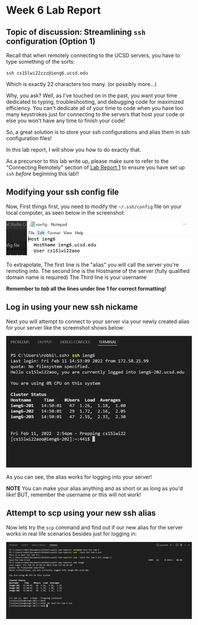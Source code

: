 # Week 6 Lab Report

## Topic of discussion: Streamlining ```ssh``` configuration (Option 1)

Recall that when remotely connecting to the UCSD servers, you have to type something of the sorts:

```
ssh cs15lwi22zzz@ieng6.ucsd.edu
```

Which is exactly 22 characters too many. (or possibly more...)

Why, you ask? Well, as I've touched on in the past, you want your time dedicated to typing, troubleshooting, and debugging code for maximized efficiency. You can't dedicate all of your time to code when you have too many keystrokes just for connecting to the servers that host your code or else you won't have any time to finish your code!

So, a great solution is to store your ssh configurations and alias them in ssh configuration files!

In this lab report, I will show you how to do exactly that.

As a precursor to this lab write up, please make sure to refer to the "Connecting Remotely" section of [Lab Report 1](https://robrodrig.github.io/cse15l-lab-reports/lab-report-1-week-2.html) to ensure you have set up ```ssh``` *before* beginning this lab!!

## Modifying your ssh config file


Now, First things first, you need to modify the ```~/.ssh/config``` file on your local computer, as seen below in the screenshot:

![Image](./screenshots/LR3-1.PNG)

To extrapolate, The first line is the "alias" you will call the server you're remoting into.
The second line is the Hostname of the server (fully qualified domain name is required)
The Third line is your username

**Remember to *tab* all the lines under line 1 for correct formatting!**

## Log in using your new ssh nickame

Next you will attempt to connect to your server via your newly created alias for your server like the screenshot shows below:

![Image](./screenshots/LR3-2.PNG)

As you can see, the alias works for logging into your server! 

**NOTE** You can make your alias anything and as short or as long as you'd like! BUT, remember the username or this will not work!

## Attempt to scp using your new ssh alias

Now lets try the ```scp``` command and find out if our new alias for the server works in real life scenarios besides just for logging in:

![Image](./screenshots/LR3-3.PNG)

